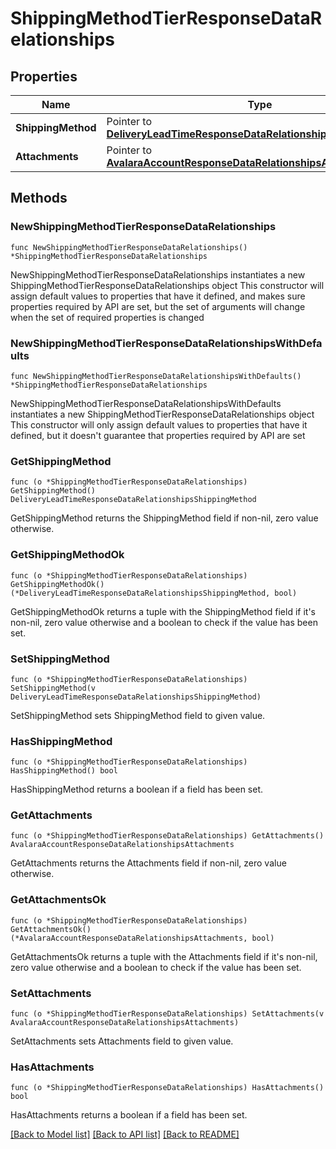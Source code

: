 # ShippingMethodTierResponseDataRelationships

## Properties

Name | Type | Description | Notes
------------ | ------------- | ------------- | -------------
**ShippingMethod** | Pointer to [**DeliveryLeadTimeResponseDataRelationshipsShippingMethod**](DeliveryLeadTimeResponseDataRelationshipsShippingMethod.md) |  | [optional] 
**Attachments** | Pointer to [**AvalaraAccountResponseDataRelationshipsAttachments**](AvalaraAccountResponseDataRelationshipsAttachments.md) |  | [optional] 

## Methods

### NewShippingMethodTierResponseDataRelationships

`func NewShippingMethodTierResponseDataRelationships() *ShippingMethodTierResponseDataRelationships`

NewShippingMethodTierResponseDataRelationships instantiates a new ShippingMethodTierResponseDataRelationships object
This constructor will assign default values to properties that have it defined,
and makes sure properties required by API are set, but the set of arguments
will change when the set of required properties is changed

### NewShippingMethodTierResponseDataRelationshipsWithDefaults

`func NewShippingMethodTierResponseDataRelationshipsWithDefaults() *ShippingMethodTierResponseDataRelationships`

NewShippingMethodTierResponseDataRelationshipsWithDefaults instantiates a new ShippingMethodTierResponseDataRelationships object
This constructor will only assign default values to properties that have it defined,
but it doesn't guarantee that properties required by API are set

### GetShippingMethod

`func (o *ShippingMethodTierResponseDataRelationships) GetShippingMethod() DeliveryLeadTimeResponseDataRelationshipsShippingMethod`

GetShippingMethod returns the ShippingMethod field if non-nil, zero value otherwise.

### GetShippingMethodOk

`func (o *ShippingMethodTierResponseDataRelationships) GetShippingMethodOk() (*DeliveryLeadTimeResponseDataRelationshipsShippingMethod, bool)`

GetShippingMethodOk returns a tuple with the ShippingMethod field if it's non-nil, zero value otherwise
and a boolean to check if the value has been set.

### SetShippingMethod

`func (o *ShippingMethodTierResponseDataRelationships) SetShippingMethod(v DeliveryLeadTimeResponseDataRelationshipsShippingMethod)`

SetShippingMethod sets ShippingMethod field to given value.

### HasShippingMethod

`func (o *ShippingMethodTierResponseDataRelationships) HasShippingMethod() bool`

HasShippingMethod returns a boolean if a field has been set.

### GetAttachments

`func (o *ShippingMethodTierResponseDataRelationships) GetAttachments() AvalaraAccountResponseDataRelationshipsAttachments`

GetAttachments returns the Attachments field if non-nil, zero value otherwise.

### GetAttachmentsOk

`func (o *ShippingMethodTierResponseDataRelationships) GetAttachmentsOk() (*AvalaraAccountResponseDataRelationshipsAttachments, bool)`

GetAttachmentsOk returns a tuple with the Attachments field if it's non-nil, zero value otherwise
and a boolean to check if the value has been set.

### SetAttachments

`func (o *ShippingMethodTierResponseDataRelationships) SetAttachments(v AvalaraAccountResponseDataRelationshipsAttachments)`

SetAttachments sets Attachments field to given value.

### HasAttachments

`func (o *ShippingMethodTierResponseDataRelationships) HasAttachments() bool`

HasAttachments returns a boolean if a field has been set.


[[Back to Model list]](../README.md#documentation-for-models) [[Back to API list]](../README.md#documentation-for-api-endpoints) [[Back to README]](../README.md)


